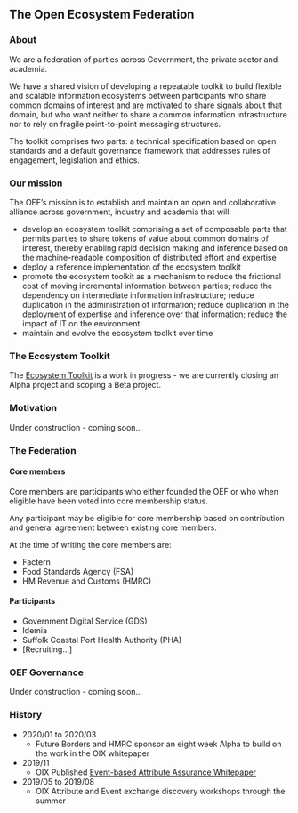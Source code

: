 ## The Open Ecosystem Federation

### About

We are a federation of parties across Government, the private sector and academia.

We have a shared vision of developing a repeatable toolkit to build flexible and scalable information ecosystems between participants who share common domains of interest and are motivated to share signals about that domain, but who want neither to share a common information infrastructure nor to rely on fragile point-to-point messaging structures.

The toolkit comprises two parts: a technical specification based on open standards and a default governance framework that addresses rules of engagement, legislation and ethics.

### Our mission

The OEF’s mission is to establish and maintain an open and collaborative alliance across government, industry and academia that will:

* develop an ecosystem toolkit comprising a set of composable parts that permits parties to share tokens of value about common domains of interest, thereby enabling rapid decision making and inference based on the machine-readable composition of distributed effort and expertise
* deploy a reference implementation of the ecosystem toolkit
* promote the ecosystem toolkit as a mechanism to reduce the frictional cost of moving incremental information between parties; reduce the dependency on intermediate information infrastructure; reduce duplication in the administration of information; reduce duplication in the deployment of expertise and inference over that information; reduce the impact of IT on the environment
* maintain and evolve the ecosystem toolkit over time

### The Ecosystem Toolkit

The [Ecosystem Toolkit](ecosystem-toolkit) is a work in progress - we are currently closing an Alpha project and scoping a Beta project.



### Motivation

Under construction - coming soon...

### The Federation

#### Core members

Core members are participants who either founded the OEF or who when eligible have been voted into core membership status.

Any participant may be eligible for core membership based on contribution and general agreement between existing core members.

At the time of writing the core members are:

* Factern
* Food Standards Agency (FSA)
* HM Revenue and Customs (HMRC)

#### Participants

* Government Digital Service (GDS)
* Idemia
* Suffolk Coastal Port Health Authority (PHA)
* [Recruiting...]

### OEF Governance

Under construction - coming soon...

### History

* 2020/01 to 2020/03
  * Future Borders and HMRC sponsor an eight week Alpha to build on the work in the OIX whitepaper
* 2019/11
  * OIX Published [Event-based Attribute Assurance Whitepaper](https://openidentityexchange.org/wp-content/uploads/2019/11/191101-Building-a-Trusted-Environment-Whitepaper-FINAL.pdf)
* 2019/05 to 2019/08
  * OIX Attribute and Event exchange discovery workshops through the summer
